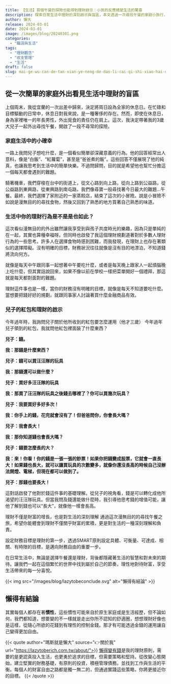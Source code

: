 ```yaml
---
title: 【生活】買個午餐的探險也能得到理財啟示：小孩的反應總是生活的驚喜
description: 探索日常生活中理財的深刻啟示與盲區，本文透過一次尋找午餐的家庭小旅行，深入探討理財規劃的重要性和如何從日常決策中學習財務管理。透過親子對話，作者揭示了從小培養財富增值觀念的必要性，強調設定清晰財務目標的重要步驟，並提供了實用的理財策略，旨在啟發讀者重新思考自己的財務規劃方法，並在繁忙的生活中找到屬於自己的理財節奏。
author: 懶大
release: 2024-03-01
date: 2024-03-01
image: /images/blog/20240301.png
categories:
  - "職涯與生活"
tags:
  - "理財觀念"
  - "收支管理"
  - "生活"
draft: false
slug: mai-ge-wu-can-de-tan-xian-ye-neng-de-dao-li-cai-qi-shi-xiao-hai-de-fan-ying-zong-shi-sheng-huo-de-jing-xi
---
```


## 從一次簡單的家庭外出看見生活中理財的盲區

上個周末，我從宜蘭的一次出差中歸來，決定將周日設為全家的休息日。在忙碌和目標驅動的日常中，休息日對我來說，是一種奢侈的存在。然而，即使在休息日，身為家裡唯一的年長男性，外出覓食的責任仍在肩上。這次，我決定帶著我的3歲大兒子一起外出尋找午餐，開啟了一段不尋常的探險。

### 家庭生活中的小確幸

一路上我問兒子想吃什麼，是一個看似簡單卻深藏意義的行為。他的回答經常出人意料，像是“白飯”、“紅蘿蔔”，甚至是“爸爸煮的飯”。這些回答不僅展現了他的純真，也讓我思考到生活中的簡單快樂。不過問歸問，目的就是希望他也幫忙分擔這一個每天都會遇到的難題。

騎著機車，我們穿梭在台中的街道上，從文心路到向上路，從向上路到公益路，從公益路到東興路，從東興路到南屯路，我們像尋寶一般尋找著今日最大的難題…午餐。最終，我們選擇了家附近的一家蒸餃店，結束了這次的小冒險。說是小冒險不如說是漫無目的的尋找食物，然後又回到了熟悉的地方買著自己熟悉的味道。

### 生活中你的理財行為是不是是也如此？

這次看似漫無目的的外出雖然讓我享受到與孩子共度時光的樂趣，因為只是單純的在一起，其實也算種幸福呀。但同時也啟發了我這個理財規劃道著對於多數人理財行為的一些思考。許多人在選擇食物時感到困難，而我發現，在理財上也存在著類似的選擇障礙。沒有明確的目標，財務狀況往往就像是沒有目的地漂泊，不知道錢將流向何方。

就像是每天中午跟同事一起想著中午要吃什麼，或者是每天晚上跟家人一起煩腦晚上吃什麼，但其實話說回來，如果不像以前在學校一樣把菜單開好一個禮拜，那這就是每天都對面對的難題。

理財這件事也是一樣，當你的財務沒有明確的目標，就像是每天不知道要吃什麼。當想要把錢好好的規劃，就跟同事家人討論著買什麼金融商品有效。

### 兒子的紅包和理財的啟示

今年過年時，我詢問兒子關於他所收到的紅包要怎麼運用（他才三歲）
今年過年兒子領到的紅包，我就問他紅包裡面裝了什麼東西？

**兒子：錢。**

**我：那錢是什麼東西？**

**兒子：錢可以買汪汪隊的玩具**

**我：那錢還可以做什麼？**

**兒子：買好多汪汪隊的玩具**

**我：那買了汪汪隊的玩具之後錢去哪裡了？你可以買幾次玩具？**

**兒子：我要買好多好多次！**

**我：你手上的錢，花完就會沒有了！但爸爸問你，你會長大嗎？**

**兒子：我會長大！**

**我：那你知道錢也會長大嗎？**

**兒子：錢要怎麼長的大？**

**我：來！你看！你的錢是一張一張的鈔票！如果你把錢變成股票，它就會一直長大！如果錢也長大，就可以讓買玩具的次數變多，就像你還沒長高的時候自己沒辦法開燈、電梯，但現在都可以做到了。**

**兒子：那錢也要長大！**

這對話啟發了他對於錢這件事的基礎理解。從兒子的視角看，錢是可以轉化成他所渴望的汪汪隊玩具。但當我問及錢還能做什麼時，我引導他思考錢的增值可能，讓他了解到錢也可以“長大”，就像他一樣會長高。

理財不僅是財富的增長，也是對生活的深刻理解
通過這次漫無目的的尋找午餐之旅，希望你能體會到理財不僅關乎財富的累積，更是對生活的一種深刻理解和負責。

設定財務目標是理財的第一步，透過SMART原則設定具體、可衡量、可達成、相關、有時限的目標，是邁向財務自由的重要一步。

在日常生活中，無論是選擇午餐還是理財，背後都隱藏著生活的智慧和對未來的期待。讓我們一起在這個繁忙的世界中找到屬於自己的節奏，理性地對待財富，享受生活帶來的每一分喜悅。

{{< img src="/images/blog/lazytobeconclude.svg" alt="懶得有結論" >}}

## 懶得有結論

其實每個人都存在著**慣性**，這些慣性可能來自於原生家庭或是生活經歷，但不論如何，我們都知道，想要變的不一樣就是走出你所不認知的舒適圈，想想理財好像也是這樣，從隨心所欲的花錢到有理性的控制金錢。那才有可能透過金錢的運用讓自己變得更加自由。

{{< quote author="瑪斯就是懶大" source="👉關於我" url="https://lazytoberich.com.tw/about/">}}
[懶得變有錢](https://lazytoberich.com.tw/blog/lazy-to-rich-the-magic-of-chinese-and-life-choices/)是我的理財原則，需要的是更認真投入生活，也更勇於追求的目標，但需要策略和堅持。從改變心態開始，建立堅實的財務基礎，有原則的投資，積極管理債務，並找到工作與生活的平衡。每個人的財富自由之路都是獨一無二的，但通過實踐這些策略，你將更接近你的目標。
{{< /quote >}}
